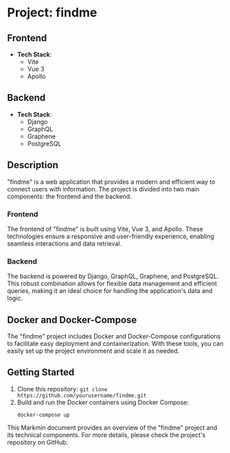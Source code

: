 # Project: findme

## Frontend
- **Tech Stack**:
  - Vite
  - Vue 3
  - Apollo

## Backend
- **Tech Stack**:
  - Django
  - GraphQL
  - Graphene
  - PostgreSQL

## Description
"findme" is a web application that provides a modern and efficient way to connect users with information. The project is divided into two main components: the frontend and the backend.

### Frontend
The frontend of "findme" is built using Vite, Vue 3, and Apollo. These technologies ensure a responsive and user-friendly experience, enabling seamless interactions and data retrieval.

### Backend
The backend is powered by Django, GraphQL, Graphene, and PostgreSQL. This robust combination allows for flexible data management and efficient queries, making it an ideal choice for handling the application's data and logic.

## Docker and Docker-Compose
The "findme" project includes Docker and Docker-Compose configurations to facilitate easy deployment and containerization. With these tools, you can easily set up the project environment and scale it as needed.

## Getting Started
1. Clone this repository: `git clone https://github.com/yourusername/findme.git`
2. Build and run the Docker containers using Docker Compose:
   ```shell
   docker-compose up

This Markmin document provides an overview of the "findme" project and its technical components. For more details, please check the project's repository on GitHub.
